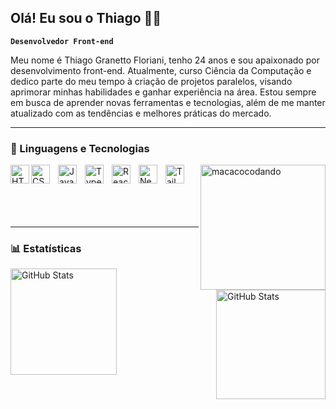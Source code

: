 ## Olá! Eu sou o Thiago 👨‍💻
**`Desenvolvedor Front-end`**

Meu nome é Thiago Granetto Floriani, tenho 24 anos e sou apaixonado por desenvolvimento front-end. Atualmente, curso Ciência da Computação e dedico parte do meu tempo à criação de projetos paralelos, visando aprimorar minhas habilidades e ganhar experiência na área. Estou sempre em busca de aprender novas ferramentas e tecnologias, além de me manter atualizado com as tendências e melhores práticas do mercado.
<br/>

---
### 🤖 Linguagens e Tecnologias

<img 
    align="left" 
    alt="HTML"
    title="HTML" 
    width="30px" 
    src="https://cdn.jsdelivr.net/gh/devicons/devicon@latest/icons/html5/html5-original.svg" 
/>
<img 
    align="left" 
    alt="CSS" 
    title="CSS"
    width="30px" 
    style="padding-right: 10px;" 
    src="https://cdn.jsdelivr.net/gh/devicons/devicon@latest/icons/css3/css3-original.svg" 
/>
<img 
    align="left" 
    alt="JavaScript" 
    title="JavaScript"
    width="30px" 
    style="padding-right: 10px;" 
    src="https://cdn.jsdelivr.net/gh/devicons/devicon@latest/icons/javascript/javascript-original.svg" 
/>
<img 
    align="left" 
    alt="TypeScript"
    title="TypeScript" 
    width="30px" 
    style="padding-right: 10px;" 
    src="https://cdn.jsdelivr.net/gh/devicons/devicon@latest/icons/typescript/typescript-original.svg" 
/>
<img 
    align="left" 
    alt="React"
    title="React" 
    width="30px" 
    style="padding-right: 10px;" 
    src="https://cdn.jsdelivr.net/gh/devicons/devicon@latest/icons/react/react-original.svg" 
/>
<img 
    align="left" 
    alt="Next.js" 
    title="Next.js"
    width="30px" 
    style="padding-right: 10px;" 
    src="https://cdn.jsdelivr.net/gh/devicons/devicon@latest/icons/nextjs/nextjs-original.svg" 
/>
<img 
    align="left" 
    alt="Tailwind" 
    title="Tailwind"
    width="30px" 
    style="padding-right:10px" 
    src="https://cdn.jsdelivr.net/gh/devicons/devicon@latest/icons/tailwindcss/tailwindcss-original.svg" 
/>

<div>
    <img
    title="eu codando"
    alt="macacocodando"
    width="200px" 
    align="right"
    src="https://github.com/user-attachments/assets/56fe1515-e60d-4c31-9183-90aa4450b64a"/>
</div>

<br/>
<br/>
<br/>
<br/>
<br/>

---

### 📊 Estatísticas

<p>
  <img 
    align="left" 
    alt="GitHub Stats" 
    height="170" 
    style="padding-right: 5px;" 
    src="https://github-readme-stats.vercel.app/api?username=thiagogranetto&show_icons=true&theme=tokyonight&include_all_commits=true&locale=pt-br" 
  />

<img 
      align="right" 
      alt="GitHub Stats" 
      height="175" 
      src="https://github-readme-stats.vercel.app/api/top-langs/?username=thiagogranetto&theme=tokyonight&layout=compact&custom_title=Tecnologias&langs_count=9" 
  />

</p>

